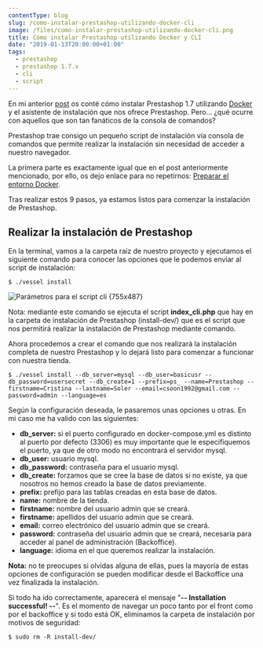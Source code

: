 ```yaml
---
contentType: blog
slug: /como-instalar-prestashop-utilizando-docker-cli
image: /files/como-instalar-prestashop-utilizando-docker-cli.png
title: Cómo instalar Prestashop utilizando Docker y CLI
date: "2019-01-13T20:00:00+01:00"
tags:
  - prestashop
  - prestashop 1.7.x
  - cli
  - script
---
```


En mi anterior [post](/posts/como-instalar-prestashop-utilizando-docker) os conté cómo instalar Prestashop 1.7 utilizando [Docker](https://docs.docker.com/get-started/) y el asistente de instalación que nos ofrece Prestashop. Pero... ¿qué ocurre con aquellos que son tan fanáticos de la consola de comandos?

Prestashop trae consigo un pequeño script de instalación vía consola de comandos que permite realizar la instalación sin necesidad de acceder a nuestro navegador.

La primera parte es exactamente igual que en el post anteriormente mencionado, por ello, os dejo enlace para no repetirnos: [Preparar el entorno Docker](/como-instalar-prestashop-utilizando-docker#preparar-el-entorno-docker).

Tras realizar estos 9 pasos, ya estamos listos para comenzar la instalación de Prestashop.

## Realizar la instalación de Prestashop

En la terminal, vamos a la carpeta raíz de nuestro proyecto y ejecutamos el siguiente comando para conocer las opciones que le podemos enviar al script de instalación:

`$ ./vessel install`

![Parámetros para el script cli {755x487}](/files/how-install-ps-via-cli/index_cli_params.png)

Nota: mediante este comando se ejecuta el script **index_cli.php** que hay en la carpeta de instalación de Prestashop (install-dev/) que es el script que nos permitirá realizar la instalación de Prestashop mediante comando.

Ahora procedemos a crear el comando que nos realizará la instalación completa de nuestro Prestashop y lo dejará listo para comenzar a funcionar con nuestra tienda.

`$ ./vessel install --db_server=mysql --db_user=basicusr --db_password=usersecret --db_create=1 --prefix=ps_ --name=Prestashop --firstname=Cristina --lastname=Soler --email=csoon1992@gmail.com --password=admin --language=es`

Según la configuración deseada, le pasaremos unas opciones u otras. En mi caso me ha valido con las siguientes:

- **db_server:** si el puerto configurado en docker-compose.yml es distinto al puerto por defecto (3306) es muy importante que le especifiquemos el puerto, ya que de otro modo no encontrará el servidor mysql.
- **db_user:** usuario mysql.
- **db_password:** contraseña para el usuario mysql.
- **db_create:** forzamos que se cree la base de datos si no existe, ya que nosotros no hemos creado la base de datos previamente.
- **prefix:** prefijo para las tablas creadas en esta base de datos.
- **name:** nombre de la tienda.
- **firstname:** nombre del usuario admin que se creará.
- **firstname:** apellidos del usuario admin que se creará.
- **email:** correo electrónico del usuario admin que se creará.
- **password:** contraseña del usuario admin que se creará, necesaria para acceder al panel de administración (Backoffice).
- **language:** idioma en el que queremos realizar la instalación.

**Nota:** no te preocupes si olvidas alguna de ellas, pues la mayoría de estas opciones de configuración se pueden modificar desde el Backoffice una vez finalizada la instalación.

Si todo ha ido correctamente, aparecerá el mensaje "**\-- Installation successful! --**".
Es el momento de navegar un poco tanto por el front como por el backoffice y si todo está OK, eliminamos la carpeta de instalación por motivos de seguridad:

`$ sudo rm -R install-dev/`
